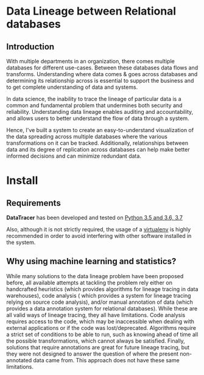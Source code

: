 # Data Lineage between Relational databases

## Introduction
With multiple departments in an organization, there comes multiple databases for different use-cases. Between these databases data flows and transforms. Understanding where data comes & goes across databases and determining its relationship across is essential to support the business and to get complete understanding of data and systems. 

In data science, the inability to trace the lineage of particular data is a common and fundamental problem that undermines both security and reliability. Understanding data lineage enables auditing and accountability, and allows users to better understand the flow of data through a system.

Hence, I've built a system to create an easy-to-understand visualization of the data spreading across multiple databases where the various transformations on it can be tracked. Additionally, relationships between data and its degree of replication across databases can help make better informed decisions and can minimize redundant data.


# Install

## Requirements

**DataTracer** has been developed and tested on [Python 3.5 and 3.6, 3.7](https://www.python.org/downloads/)

Also, although it is not strictly required, the usage of a [virtualenv](
https://virtualenv.pypa.io/en/latest/) is highly recommended in order to avoid
interfering with other software installed in the system.


## Why using machine learning and statistics?
While many solutions to the data lineage problem have been proposed before, all available attempts at tackling the problem rely either on handcrafted heuristics (which provides algorithms for lineage tracing in data warehouses), code analysis ( which provides a system for lineage tracing relying on source code analysis), and/or manual annotation of data (which provides a data annotation system for relational databases). While these are all valid ways of lineage tracing, they all have limitations. Code analysis requires access to the code, which may be inaccessible when dealing with external applications or if the code was lost/deprecated. 
Algorithms require a strict set of conditions to be able to run, such as knowing ahead of time all the possible transformations, which cannot always be satisfied. Finally, solutions that require annotations are great for future lineage tracing, but they were not designed to answer the question of where the present non-annotated data came from. This approach does not have these same limitations.







